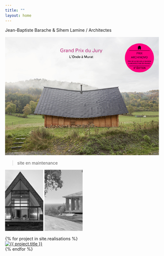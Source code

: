```yaml
---
title: ""
layout: home
---
```


Jean-Baptiste Barache & Sihem Lamine / Architectes

![PrixArchinovo6eEd](content/5.distinctions/2023_PrixArchinovo6eEd.jpg)

> site en maintenance

![](_realisations/01.mchamps/01_thumb.jpg)
![ cxd](_realisations/22.mcorse/01_thumb.jpg)


<div class="projects">
  {% for project in site.realisations %}
    <div class="project">
      <a href="{{ site.baseurl }}{{ project.url }}">
        <img src="{{ site.baseurl }}{{ project.thumbnail }}" alt="{{ project.title }}">
      </a>
    </div>
  {% endfor %}
</div>
